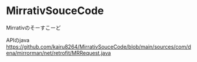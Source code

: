 # MirrativSouceCode
Mirrativのそーすこーど

APIのjava https://github.com/kairu8264/MirrativSouceCode/blob/main/sources/com/dena/mirrorman/net/retrofit/MRRequest.java
